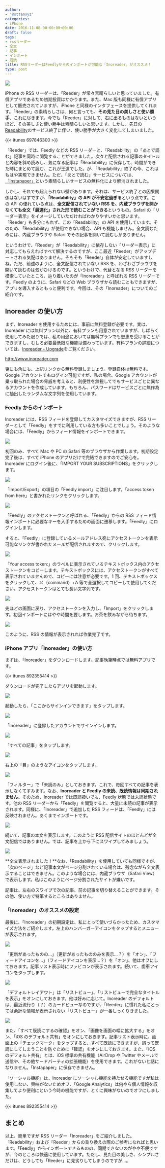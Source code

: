 ```yaml
---
author:
- '@ottanxyz'
categories:
- iPhone
date: 2016-11-08 00:00:00+00:00
draft: false
tags:
- rssリーダー
- 全文
- 記事
- インポート
- 既読
title: RSSリーダーはFeedlyからのインポートが可能な「Inoreader」がオススメ！
type: post
---
```


![](161108-5821c6ace8beb.jpg)

iPhone の RSS リーダーは、「Reeder」が常々素晴らしいと思っていました。有償アプリであるため初期投資はかかります。また、Mac 版も同様に有償アプリとして販売されていますが、iPhone と同様のインタフェースを提供してくれます。「Reeder」の素晴らしさは、何と言っても、**その見た目の美しさと使い勝手**、これに尽きます。今でも「Reeder」に対して、右に出るものはないというほど、その美しさと使い勝手は素晴らしいと思います。しかし、先日の[Readability](https://www.readability.com/)のサービス終了に伴い、使い勝手が大きく変化してしまいました。

{{< itunes 697846300 >}}

「Reeder」では、Feedly などの RSS リーダーと、「Readability」の「あとで読む」記事を同時に閲覧することができました。次々と配信される記事のタイトルと内容を斜め読みし、気になる記事は「Readability」に保存して、時間ができた時にまとめて読む、これが王道でした。が、「Readability」終了の今、これはもはや実現できません。ただ、「あとで読む」サービスについては、[「Instapaper」](/posts/2016/11/pocket-to-instapaper-5181/)という素晴らしいサービスの無料化により解消されました。

しかし、それでも超えられない壁があります。それは、サービス終了との因果関係はないはずですが、**「Readability」の API が不安定過ぎる**という点です。この API の優れている点は、**全文配信されていない RSS を、内蔵ブラウザを開かなくても全文「最適化」された形で読むことができる**というもの。Safari の「リーダー表示」をイメージしていただければわかりやすいかと思います。「Reeder」も多分にもれず、この「Readability」の API を使用しています。そのため、「Readability」が使用できない場合、API も機能しません。全文読むためには、内蔵ブラウザや Safari でその記事を開いて読むしかありません。

というわけで、「Reeder」が「Readability」に依存しない「リーダー表示」に対応してもらえればすべて解決するのですが、ここ最近「Reeder」がアップデートされる気配はありません。そもそも「Reeder」自体が安定していますしね。ただ、前述のように、全文配信されていない RSS を、わざわざブラウザを開いて読むのは気がひけるのです。というわけで、代替となる RSS リーダーを模索していたところ、辿り着いたのが「Inoreader」と呼ばれる RSS リーダーです。Feedly のように、Safari などの Web ブラウザから読むこともできますが、アプリを導入するともっと便利です。今回は、その「Inoreader」についてのご紹介です。

## Inoreader の使い方

まず、Inoreader を使用するためには、事前に無料登録が必要です。実は、Inoreader には無料プラン以外に、有料プランも用意されていますが、しばらく使用してみた限りでは、私の用途においては無料プランでも恩恵を受けることができますし、むしろ必要最低限な機能は備わっています。有料プランの詳細については、[Inoreader - Upgrade](http://www.inoreader.com/upgrade/feature/upgrade_badge)をご覧ください。

http://www.inoreader.com

兎にも角にも、上記リンクから無料登録しましょう。登録自体は無料です。Google アカウントでもログイン可能ですが、私の場合、Google アカウントが乗っ取られた場合の脅威を考えると、利便性を無視してでもサービスごとに異なるアカウントを作成しています。もちろん、パスワードはサービスごとに無作為に抽出したランダムな文字列を使用しています。

### Feedly からのインポート

Inoreader には、RSS フィードを登録してカスタマイズできますが、RSS リーダーとして「Feedly」をすでに利用している方も多いことでしょう。そのような場合には、「Feedly」からフィード情報をインポートできます。

![](161108-5821c6b3ca7df.png)

初回のみ、すべて Mac や PC の Safari 等のブラウザから作業します。初期設定完了後は、すべて iPhone のアプリだけで完結できますのでご安心を。Inoreader にログイン後に、「IMPORT YOUR SUBSCRIPTIONS」をクリックします。

![](161108-5821c6ccb9f86.png)

「Import/Export」の項目の「Feedly import」に注目します。「access token from here」と書かれたリンクをクリックします。

![](161108-5821c6ba5af0c.png)

「Feedly」のアクセストークンと呼ばれる、「Feedly」からの RSS フィード情報インポートに必要なキーを入手するための画面に遷移します。「Feedly」にログインします。

すると、「Feedly」に登録しているメールアドレス宛にアクセストークンを表示可能なリンクが書かれたメールが配信されますので、クリックします。

![](161108-5821c6c664803.png)

「Your access token:」のラベルに表示されているテキストボックス内のアクセストークンをコピーします。テキストボックスには、アクセストークンがすべて表示されていませんので、コピーには注意が必要です。1 回、テキストボックスをクリックして、⌘（command）+A 等で全選択してコピーして使用してください。アクセストークンはとても長い文字列です。

![](161108-5821c6ccb9f86.png)

先ほどの画面に戻り、アクセストークンを入力し、「Import」をクリックします。初回インポートにはやや時間を要します。お茶を飲みながら待ちます。

![](161108-5821c6d3206c8.png)

このように、RSS の情報が表示されれば作業完了です。

### iPhone アプリ「Inoreader」の使い方

まずは、「Inoreader」をダウンロードします。記事執筆時点では無料アプリです。

{{< itunes 892355414 >}}

ダウンロードが完了したらアプリを起動します。

![](161108-5821c6d8cd4ad.png)

起動したら、「ここからサインインできます」をタップします。

![](161108-5821c6ddb1b81.png)

「Inoreader」に登録したアカウントでサインインします。

![](161108-5821c6e55c0cb.png)

「すべての記事」をタップします。

![](161108-5821c6ec08d19.png)

右上の「目」のようなアイコンをタップします。

![](161108-5821ce0a86961.png)

「フィルター」で「未読のみ」としておきます。これで、毎回すべての記事を表示しなくてすみます。なお、**Inoreader と Feedly の未読、既読情報は同期されません**。そのため、Inoreader では既読扱いでも、Feedly 状態では未読状態です。他の RSS リーダーから「Feedly」を閲覧すると、大量に未読の記事が表示されます。同様に、「Inoreader」で追加した RSS フィードは、「Feedly」には反映されません。あくまでインポートです。

![](161108-5821c702e97fe.png)

続いて、記事の本文を表示します。このように RSS 配信サイトのほとんどが全文配信ではありません。では、記事を上から下にスワイプしてみましょう。

![](161108-5821c7084e7ca.png)

**全文表示されました！**なお、「Readability」を使用していても同様ですが、「次のページ」など記事本文がページ分割されている場合は、残念ながら全文表示することはできません。このような場合には、内蔵ブラウザ（Safari View）で表示します。私はこのようにページ分割されたサイトが嫌いです。

記事は、左右のスワイプで次の記事、前の記事を切り替えることができます。その他、使い方で特筆するところはありません。

### 「Inoreader」のオススメの設定

最後に、「Inoreader」の初期設定は、私にとって使いづらかったため、カスタマイズ方法をご紹介します。左上のハンバーガーアイコンをタップするとメニューが表示されます。

![](161108-5821c70e16d74.png)

「更新があったものの…」（更新があったもののみを表示…？）を「オン」、「フィードアイコンを…」（フィードアイコンを表示…？）を「オン」、他はオフにしておきます。記事リスト表示時にファビコンが表示されます。続いて、歯車アイコンをタップします。

![](161108-5821c71475d52.png)

「デフォルトレイアウト」は「リストビュー」、「リストビューで完全なタイトルを表示」をオンにしておきます。他は好みに応じて。Inoreader のデフォルトは、最近流行り（？）のカードビューなのですが、「Reeder」に慣れた私にとっては余計な情報が表示されない「リストビュー」が一番しっくりきました。

![](161108-5821c71a2d185.png)

また、「すべて既読にするの確認」をオン、「画像を画面の幅に拡大する」をオン、「iOS のデフォルト共有」をオンにしておきます。記事リスト表示時に、画面上の「チェックマーク」をタップすると、すべて既読にできますが、誤って既読にしてしまうことを防ぐために「確認」をオンにしておきます。また、「iOS のデフォルト共有」とは、iOS 標準の共有機能（AirDrop や Twitter やメールで送信や、その他サードパーティの拡張機能）を使用できます。これがないと話になりません。「Instapaper」に保存できません。

「ソーシャル機能」は、Inoreader にソーシャル機能を持たせる機能ですが私は使用しない、興味がないためオフ、「Google Analytics」は何やら個人情報を収集してより便利にという今時の機能ですが、とくに興味がないのでオフにしました。

{{< itunes 892355414 >}}

## まとめ

以上、簡単ですが RSS リーダー「Inoreader」をご紹介しました。「Readability」および「Reeder」からの乗り換えの際のご参考になればと思います。「Feedly」からインポートできるものの、同期できないのがやや不便ですが、今のところは快適に使用しています。ただし、見た目の美しさ、シンプルさだけは、どうしても「Reeder」に見劣りしてしまうのですが…。